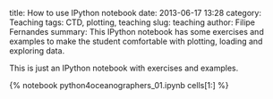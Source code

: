 title: How to use IPython notebook
date:  2013-06-17 13:28
category: Teaching
tags: CTD, plotting, teaching
slug: teaching
author: Filipe Fernandes
summary:  This IPython notebook has some exercises and examples to make the student comfortable with plotting, loading and exploring data.

This is just an IPython notebook with exercises and examples.

{% notebook python4oceanographers_01.ipynb cells[1:] %}
